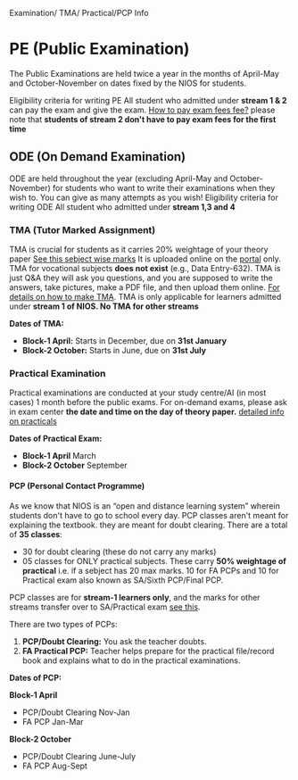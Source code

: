 Examination/ TMA/ Practical/PCP Info

# PE (Public Examination)
The Public Examinations are held twice a year in the months of April-May and October-November on dates fixed by the NIOS for students.
 
Eligibility criteria for writing PE
All student who admitted under **stream 1 & 2** can pay the exam and give the exam. [How to pay exam fees fee?](https://drive.google.com/file/d/1SQAL7MZbkI2XUnyTSU0Nl0RbVB82HXKF/view?usp=drivesdk)
please note that **students of stream 2 don't have to pay exam fees for the first time**

## ODE (On Demand Examination)

ODE are held throughout the year (excluding April-May and October-November) for students who want to write their examinations when they wish to. You can give as many attempts as you wish!
Eligibility criteria for writing ODE
All student who admitted under **stream 1,3 and 4**




### TMA (Tutor Marked Assignment)

TMA is crucial for students as it carries 20% weightage of your theory paper [See this sebject wise marks](https://drive.google.com/) It is uploaded online on the [portal](https://sdmis.nios.ac.in/auth) only. TMA for vocational subjects **does not exist** (e.g., Data Entry-632). TMA is just Q&A 
they will ask you questions, and you are supposed to write the answers, take pictures, make a PDF file, and then upload them online. [For details on how to make TMA](https://nios-students.pages.dev/wiki/Guidelines). TMA is only applicable for learners admitted under **stream 1 of NIOS. No TMA for other streams**

**Dates of TMA:**
- **Block-1 April:** Starts in December, due on __31st January__
- **Block-2 October:** Starts in June, due on __31st July__
### Practical Examination 
Practical examinations are conducted at your study centre/AI (in most cases) 1 month before the public exams. For on-demand exams, please ask in exam center **the date and time on the day of theory paper.** 
[detailed info on practicals](https://nios-students.pages.dev/wiki/pr)

**Dates of Practical Exam:**
- **Block-1 April** March
- **Block-2 October** September

#### PCP (Personal Contact Programme)

As we know that NIOS is an “open and distance learning system” wherein students don't have to go to school every day. PCP classes aren't meant for explaining the textbook. they are meant for doubt clearing. There are a total of **35 classes**:
- 30 for doubt clearing (these do not carry any marks)
- 05 classes for ONLY practical subjects. These carry **50% weightage of practical** i.e. if a sebject has 20 max marks. 10 for FA PCPs and 10 for Practical exam also known as SA/Sixth PCP/Final PCP.

PCP classes are for **stream-1 learners only**, and the marks for other streams transfer over to SA/Practical exam [see this](https://drive.google.com/file/d/19auYIHocmCcdMysj0dB0FeP_TciA5G_l/view?usp=drivesdk).

There are two types of PCPs:
1. **PCP/Doubt Clearing:** You ask the teacher doubts.
2. **FA Practical PCP:** Teacher helps prepare for the practical file/record book and explains what to do in the practical examinations.

**Dates of PCP:**
   
  **Block-1 April**
  - PCP/Doubt Clearing  Nov-Jan
  - FA PCP  Jan-Mar
    
   **Block-2 October**
  - PCP/Doubt Clearing  June-July
  - FA PCP  Aug-Sept









